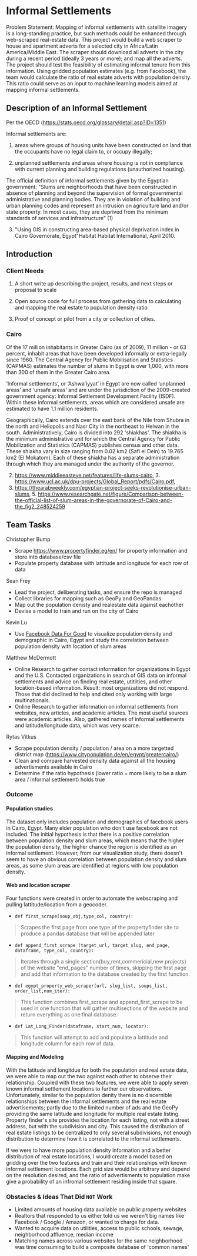 # Informal Settlements

Problem Statement: Mapping of informal settlements with satellite imagery is a long-standing practice, but such methods could be enhanced through web-scraped real-estate data. This project would build a web scraper to house and apartment adverts for a selected city in Africa/Latin America/Middle East. The scraper should download all adverts in the city during a recent period (ideally 3 years or more); and map all the adverts. The project should test the feasibility of estimating informal tenure from this information. Using gridded population estimates (e.g. from Facebook), the team would calculate the ratio of real estate adverts with population density. This ratio could serve as an input to machine learning models aimed at mapping informal settlements.


## Description of an Informal Settlement

Per the OECD (https://stats.oecd.org/glossary/detail.asp?ID=1351)


Informal settlements are:

1. areas where groups of housing units have been constructed on land that the occupants have no legal claim to, or occupy illegally;

2. unplanned settlements and areas where housing is not in compliance with current planning and building regulations (unauthorized housing).

The official definition of informal settlements given by the Egyptian government: "Slums are neighborhoods that have been constructed in absence of planning and beyond the supervision of formal governmental administrative and planning bodies. They are in violation of building and urban planning codes and represent an intrusion on agriculture land and/or state property. In most cases, they are deprived from the minimum standards of services and infrastructure” (1)

3. "Using GIS in constructing area-based physical deprivation index in Cairo Governorate, Egypt"Habitat Habitat International, April 2010.



## Introduction
### Client Needs

1. A short write up describing the project, results, and next steps or proposal to scale

2. Open source code for full process from gathering data to calculating and mapping the real estate to population density ratio

3. Proof of concept or pilot from a city or collection of cities.

### Cairo
Of the 17 million inhabitants in Greater Cairo (as of 2009), 11 million - or 63 percent, inhabit areas that have been developed informally or extra-legally since 1960. The  Central Agency for Public Mobilisation and Statistics (CAPMAS) estimates the number of slums in Egypt is over 1,000, with more than 300 of them in the Greater Cairo area.

‘Informal settlements’, or ‘Ashwa’iyyat’ in Egypt are now called ‘unplanned areas’ and ‘unsafe areas’ and are under the jurisdiction of the 2009-created government agency: Informal Settlement Development Facility (ISDF). Within these informal settlements, areas which are considered unsafe are estimated to have 1.1 million residents.

Geographically, Cairo extends over the east bank of the Nile from Shubra in the north and Heliopolis and Nasr City in the northeast to Helwan in the south. Administratively, Cairo is divided into 292 'shiakhas'. The shiakha is the minimum administrative unit for which the Central Agency for Public Mobilization and Statistics (CAPMAS) publishes census and other data. These shiakha vary in size ranging from 0.02 km2 (Safi el Dein) to 19.765 km2 (El Mokatom). Each of these shiakha has a separate administration through which they are managed under the authority of the governor.

2. https://www.middleeasteye.net/features/life-slums-cairo, 3. https://www.ucl.ac.uk/dpu-projects/Global_Report/pdfs/Cairo.pdf, 
4.  https://thearabweekly.com/egyptian-project-seeks-revolutionise-urban-slums, 5. https://www.researchgate.net/figure/Comparison-between-the-official-list-of-slum-areas-in-the-governorate-of-Cairo-and-the_fig2_248524259


## Team Tasks

Christopher Bump
- Scrape https://www.propertyfinder.eg/en/ for property information and store into database/csv file
- Populate property database with lattitude and longitude for each row of data

Sean Frey
- Lead the project, deliberating tasks, and ensure the repo is managed
- Collect libraries for mapping such as GeoPy and GeoPandas
- Map out the population denisty and realestate data against eachother
- Devise a model to train and run on the city of Cairo

Kevin Lu
-  Use [Facebook Data For Good](https://data.humdata.org/dataset/highresolutionpopulationdensitymaps-egy) to visualize population density and demographic in Cairo, Egypt and study the correlation between population density with location of slum areas

Matthew McDermott
- Online Research to gather contact information for organizations in Egypt and the U.S. Contacted organizations in search of GIS data on informal settlements and advice on finding real estate, utitilties, and other location-based information. Result: most organizations did not respond. Those that did declined to help and cited only working with large multinationals. 
- Online Research to gather information on informal settlements from websites, new articles, and academic articles. The most useful sources were academic articles. Also, gathered names of informal settlements and latitude/longitude data, which was very scarce.

Rytas Vitkus
- Scrape population density / population / area on a more targetted district map (https://www.citypopulation.de/en/egypt/greatercairo/)
- Clean and compare harvested density data against all the housing advertisments available in Cairo
- Determine if the ratio hypothesis (lower ratio = more likely to be a slum area / informal settlement) holds true


### Outcome
#### Population studies
The dataset only includes population and demographics of facebook users in Cairo, Egypt. Many elder population who don't use facebook are not included. The initial hypothesis is that there is a positive correlation between population density and slum areas, which means that the higher the population density, the higher chance the region is identified as an informal settlement. However, from our visualization study, there doesn't seem to have an obvious correlation between population density and slum areas, as some slum areas are identified at regions with low population density.

#### Web and location scraper
Four functions were created in order to automate the webscraping and pulling lattitude/location from a geocoder.<br>

- `def first_scrape(soup_obj,type_col, country):`<br>
>Scrapes the first page from one type of the propertyfinder site to produce a pandas database that will be appended later<br>

- `def append_first_scrape (target_url, target_slug, end_page, dataframe, type_col, country):`<br>
>Iterates through a single section(buy,rent,commericial,new projects) of the website "end_pages" number of times, skipping the first page and add that information to the database created by the first function.<br>

- `def egypt_property_web_scraper(url, slug_list, soups_list, order_list,num_iter):`<br>
>This function combines first_scrape and append_first_scrape to be used in one function that will gather multisections of the website and return everything as one final database.<br>

- `def Lat_Long_Finder(dataframe, start_num, locator):`
>This function will attempt to add and populate a lattitude and longitude column for each row of data.

#### Mapping and Modeling
With the latitude and longitdue for both the population and real estate data, we were able to map out the two against each other to observe their relationship. Coupled with these two features, we were able to apply seven known informal settlement locations to further our observations. Unfortunately, similar to the population denity there is no discernible relationships between the informal settlements and the real estate advertisements; partly due to the limited number of ads and the GeoPy providing the same latitude and longitude for multiple real estate listing. Property finder's site provides the location for each listing, not with a street address, but with the subdivision and city. This caused the distribution of real estate listings to be centralized to only several subdivisions, not enough distribution to determine how it is correlated to the informal settlements. 

If we were to have more population density information and a better distribution of real estate locations, I would create a model based on gridding over the two features and train and their relationships with known informal settlement locations. Each grid size would be arbitrary and depend on the resolution desired, and the ratio of advertisments to population make give a probability of an infromal settlement residing inside that square.

### Obstacles & Ideas That Did `NOT` Work
- Limited amounts of housing data available on public property websites
- Realtors that responded to us either told us we weren't big names like Facebook / Google / Amazon, or wanted to charge for data.
- Wanted to acquire data on utilities, access to public schools, sewage, neighborhood affluence, median income
- Matching names across various websites for the same neighborhood was time consuming to build a composite database of 'common names'
